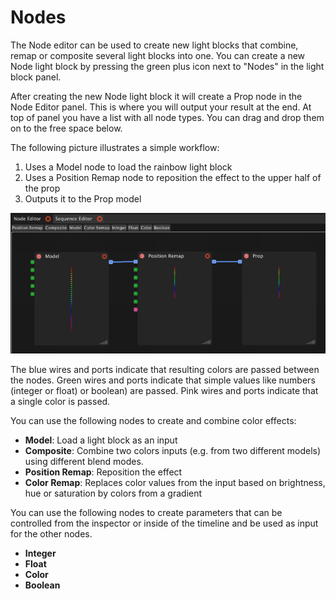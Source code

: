 # Nodes

The Node editor can be used to create new light blocks that combine, remap or composite several light blocks into one. You can create a new Node light block by pressing the green plus icon next to "Nodes" in the light block panel.

After creating the new Node light block it will create a Prop node in the Node Editor panel. This is where you will output your result at the end. At top of panel you have a list with all node types. You can drag and drop them on to the free space below.

The following picture illustrates a simple workflow:

1. Uses a Model node to load the rainbow light block
2. Uses a Position Remap node to reposition the effect to the upper half of the prop
3. Outputs it to the Prop model

![](../../.gitbook/assets/bento-node-editor.png)

The blue wires and ports indicate that resulting colors are passed between the nodes. Green wires and ports indicate that simple values like numbers \(integer or float\) or boolean\) are passed. Pink wires and ports indicate that a single color is passed.

You can use the following nodes to create and combine color effects:

* **Model**: Load a light block as an input
* **Composite**: Combine two colors inputs \(e.g. from two different models\) using different blend modes.
* **Position Remap**: Reposition the effect
* **Color Remap**: Replaces color values from the input based on brightness, hue or saturation by colors from a gradient

You can use the following nodes to create parameters that can be controlled from the inspector or inside of the timeline and be used as input for the other nodes.

* **Integer**
* **Float**
* **Color**
* **Boolean**

